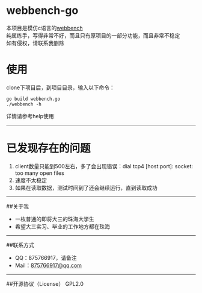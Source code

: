 # webbench-go
本项目是模仿c语言的[webbench](http://home.tiscali.cz/~cz210552/webbench.html)	
纯属练手，写得非常不好，而且只有原项目的一部分功能，而且非常不稳定		
如有侵权，请联系我删除

# 使用
clone下项目后，到项目目录，输入以下命令：
```shell
go build webbench.go
./webbench -h
```

详情请参考help使用

---

# 已发现存在的问题
1. client数量只能到500左右，多了会出现错误：dial tcp4 [host:port]: socket: too many open files
2. 速度不太稳定
3. 如果在读取数据，测试时间到了还会继续运行，直到读取成功

-----
##关于我
* 一枚普通的即将大三的珠海大学生
* 希望大三实习、毕业的工作地方都在珠海

-----
##联系方式
* QQ：875766917，请备注
* Mail：875766917@qq.com

-----
##开源协议（License）
GPL2.0